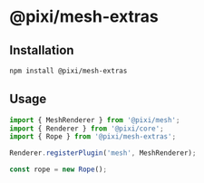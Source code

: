 # @pixi/mesh-extras

## Installation

```bash
npm install @pixi/mesh-extras
```

## Usage

```js
import { MeshRenderer } from '@pixi/mesh';
import { Renderer } from '@pixi/core';
import { Rope } from '@pixi/mesh-extras';

Renderer.registerPlugin('mesh', MeshRenderer);

const rope = new Rope();
```